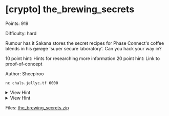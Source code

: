 # [crypto] the_brewing_secrets

Points: 919

Difficulty: hard

Rumour has it Sakana stores the secret recipes for Phase Connect's coffee blends in his ~~garage~~ 'super secure laboratory'. Can you hack your way in?

10 point hint: Hints for researching more information
20 point hint: Link to proof-of-concept

Author: Sheepiroo

`nc chals.jellyc.tf 6000`

<details>
<summary>View Hint</summary>

Garage doors... locks with bit shifts...  
Has a hack like this happened before?

</details>

<details>
<summary>View Hint</summary>

https://samy.pl/opensesame/

</details>

<style>
details summary { 
    cursor: pointer;
}
</style>

Files: [the_brewing_secrets.zip](./the_brewing_secrets.zip)

##
